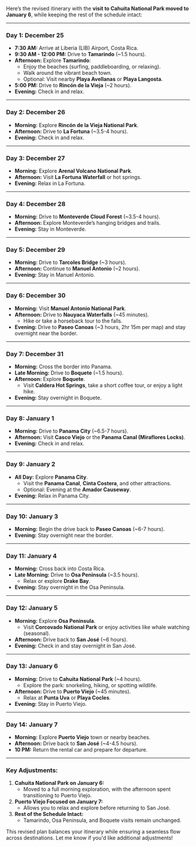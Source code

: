 Here’s the revised itinerary with the **visit to Cahuita National Park moved to January 6**, while keeping the rest of the schedule intact:

---

### **Day 1: December 25**
- **7:30 AM:** Arrive at Liberia (LIB) Airport, Costa Rica.
- **9:30 AM - 12:00 PM:** Drive to **Tamarindo** (~1.5 hours).
- **Afternoon:** Explore **Tamarindo**:
  - Enjoy the beaches (surfing, paddleboarding, or relaxing).
  - Walk around the vibrant beach town.
  - Optional: Visit nearby **Playa Avellanas** or **Playa Langosta**.
- **5:00 PM:** Drive to **Rincón de la Vieja** (~2 hours).
- **Evening:** Check in and relax.

---

### **Day 2: December 26**
- **Morning:** Explore **Rincón de la Vieja National Park**.
- **Afternoon:** Drive to **La Fortuna** (~3.5-4 hours).
- **Evening:** Check in and relax.

---

### **Day 3: December 27**
- **Morning:** Explore **Arenal Volcano National Park**.
- **Afternoon:** Visit **La Fortuna Waterfall** or hot springs.
- **Evening:** Relax in La Fortuna.

---

### **Day 4: December 28**
- **Morning:** Drive to **Monteverde Cloud Forest** (~3.5-4 hours).
- **Afternoon:** Explore Monteverde’s hanging bridges and trails.
- **Evening:** Stay in Monteverde.

---

### **Day 5: December 29**
- **Morning:** Drive to **Tarcoles Bridge** (~3 hours).
- **Afternoon:** Continue to **Manuel Antonio** (~2 hours).
- **Evening:** Stay in Manuel Antonio.

---

### **Day 6: December 30**
- **Morning:** Visit **Manuel Antonio National Park**.
- **Afternoon:** Drive to **Nauyaca Waterfalls** (~45 minutes).
  - Hike or take a horseback tour to the falls.
- **Evening:** Drive to **Paseo Canoas** (~3 hours, 2hr 15m per map) and stay overnight near the border.

---

### **Day 7: December 31**
- **Morning:** Cross the border into Panama.
- **Late Morning:** Drive to **Boquete** (~1.5 hours).
- **Afternoon:** Explore **Boquete**.
  - Visit **Caldera Hot Springs**, take a short coffee tour, or enjoy a light hike.
- **Evening:** Stay overnight in Boquete.

---

### **Day 8: January 1**
- **Morning:** Drive to **Panama City** (~6.5-7 hours).
- **Afternoon:** Visit **Casco Viejo** or the **Panama Canal (Miraflores Locks)**.
- **Evening:** Check in and relax.

---

### **Day 9: January 2**
- **All Day:** Explore **Panama City**.
  - Visit the **Panama Canal**, **Cinta Costera**, and other attractions.
  - Optional: Evening at the **Amador Causeway**.
- **Evening:** Relax in Panama City.

---

### **Day 10: January 3**
- **Morning:** Begin the drive back to **Paseo Canoas** (~6-7 hours).
- **Evening:** Stay overnight near the border.




---

### **Day 11: January 4**
- **Morning:** Cross back into Costa Rica.
- **Late Morning:** Drive to **Osa Peninsula** (~3.5 hours).
  - Relax or explore **Drake Bay**.
- **Evening:** Stay overnight in the Osa Peninsula.

---

### **Day 12: January 5**
- **Morning:** Explore **Osa Peninsula**.
  - Visit **Corcovado National Park** or enjoy activities like whale watching (seasonal).
- **Afternoon:** Drive back to **San José** (~6 hours).
- **Evening:** Check in and stay overnight in San José.

---

### **Day 13: January 6**
- **Morning:** Drive to **Cahuita National Park** (~4 hours).
  - Explore the park: snorkeling, hiking, or spotting wildlife.
- **Afternoon:** Drive to **Puerto Viejo** (~45 minutes).
  - Relax at **Punta Uva** or **Playa Cocles**.
- **Evening:** Stay in Puerto Viejo.

---

### **Day 14: January 7**
- **Morning:** Explore **Puerto Viejo** town or nearby beaches.
- **Afternoon:** Drive back to **San José** (~4-4.5 hours).
- **10 PM:** Return the rental car and prepare for departure.

---

### **Key Adjustments:**
1. **Cahuita National Park on January 6:** 
   - Moved to a full morning exploration, with the afternoon spent transitioning to Puerto Viejo.
2. **Puerto Viejo Focused on January 7:**
   - Allows you to relax and explore before returning to San José.
3. **Rest of the Schedule Intact:** 
   - Tamarindo, Osa Peninsula, and Boquete visits remain unchanged.

This revised plan balances your itinerary while ensuring a seamless flow across destinations. Let me know if you'd like additional adjustments!



